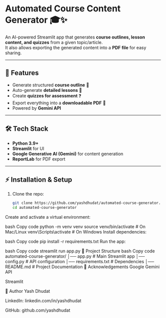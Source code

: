 # Automated Course Content Generator 🎓✨

An AI-powered Streamlit app that generates **course outlines, lesson content, and quizzes** from a given topic/article.  
It also allows exporting the generated content into a **PDF file** for easy sharing.

---

## 🚀 Features
- Generate structured **course outline** 📑  
- Auto-generate **detailed lessons** 📝  
- Create **quizzes for assessment** ❓  
- Export everything into a **downloadable PDF** 📄  
- Powered by **Gemini API**  

---

## 🛠️ Tech Stack
- **Python 3.9+**  
- **Streamlit** for UI  
- **Google Generative AI (Gemini)** for content generation  
- **ReportLab** for PDF export  

---

## ⚡ Installation & Setup

1. Clone the repo:
   ```bash
   git clone https://github.com/yashdhudat/automated-course-generator.git
   cd automated-course-generator
Create and activate a virtual environment:

bash
Copy code
python -m venv venv
source venv/bin/activate   # On Mac/Linux
venv\Scripts\activate      # On Windows
Install dependencies:

bash
Copy code
pip install -r requirements.txt
Run the app:

bash
Copy code
streamlit run app.py
📂 Project Structure
bash
Copy code
automated-course-generator/
│── app.py              # Main Streamlit app
│── config.py           # API configuration
│── requirements.txt    # Dependencies
│── README.md           # Project Documentation
🙌 Acknowledgements
Google Gemini API

Streamlit

👤 Author
Yash Dhudat

LinkedIn: linkedin.com/in/yashdhudat

GitHub: github.com/yashdhudat
